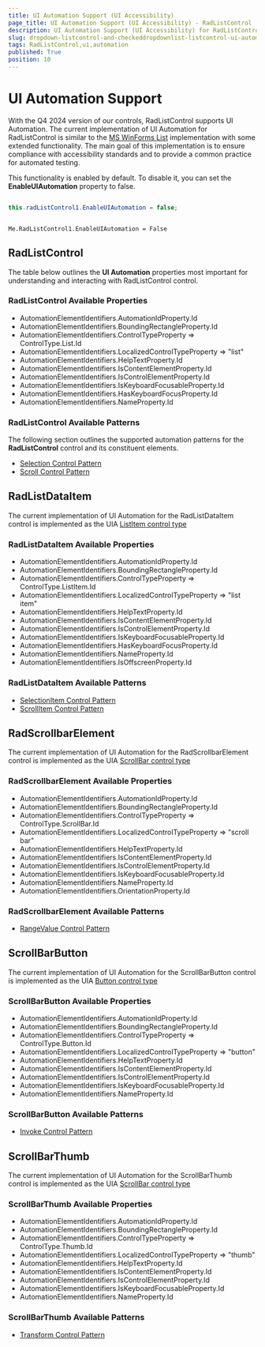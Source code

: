 ```yaml
---
title: UI Automation Support (UI Accessibility)
page_title: UI Automation Support (UI Accessibility) - RadListControl
description: UI Automation Support (UI Accessibility) for RadListControl.   
slug: dropdown-listcontrol-and-checkeddropdownlist-listcontrol-ui-automation
tags: RadListControl,ui,automation
published: True
position: 10
---
```


# UI Automation Support

With the Q4 2024 version of our controls, RadListControl supports UI Automation. The current implementation of UI Automation for RadListControl is similar to the [MS WinForms List](https://learn.microsoft.com/en-us/windows/win32/winauto/uiauto-supportlistcontroltype) implementation with some extended functionality. The main goal of this implementation is to ensure compliance with accessibility standards and to provide a common practice for automated testing. 

This functionality is enabled by default. To disable it, you can set the __EnableUIAutomation__ property to false.

````C#

this.radListControl1.EnableUIAutomation = false;

````
````VB.NET

Me.RadListControl1.EnableUIAutomation = False

````

## RadListControl

The table below outlines the __UI Automation__ properties most important for understanding and interacting with RadListControl control.

### RadListControl Available Properties

* AutomationElementIdentifiers.AutomationIdProperty.Id 
* AutomationElementIdentifiers.BoundingRectangleProperty.Id 
* AutomationElementIdentifiers.ControlTypeProperty => ControlType.List.Id
* AutomationElementIdentifiers.LocalizedControlTypeProperty => "list"
* AutomationElementIdentifiers.HelpTextProperty.Id 
* AutomationElementIdentifiers.IsContentElementProperty.Id 
* AutomationElementIdentifiers.IsControlElementProperty.Id 
* AutomationElementIdentifiers.IsKeyboardFocusableProperty.Id 
* AutomationElementIdentifiers.HasKeyboardFocusProperty.Id 
* AutomationElementIdentifiers.NameProperty.Id 

### RadListControl Available Patterns

The following section outlines the supported automation patterns for the __RadListControl__ control and its constituent elements.

* [Selection Control Pattern](https://learn.microsoft.com/en-us/windows/win32/winauto/uiauto-implementingselection)
* [Scroll Control Pattern](https://learn.microsoft.com/en-us/windows/win32/winauto/uiauto-implementingscroll)

## RadListDataItem

The current implementation of UI Automation for the RadListDataItem control is implemented as the UIA [ListItem control type](https://learn.microsoft.com/en-us/windows/win32/winauto/uiauto-supportlistitemcontroltype)

### RadListDataItem Available Properties

* AutomationElementIdentifiers.AutomationIdProperty.Id 
* AutomationElementIdentifiers.BoundingRectangleProperty.Id 
* AutomationElementIdentifiers.ControlTypeProperty => ControlType.ListItem.Id
* AutomationElementIdentifiers.LocalizedControlTypeProperty => "list item"
* AutomationElementIdentifiers.HelpTextProperty.Id 
* AutomationElementIdentifiers.IsContentElementProperty.Id 
* AutomationElementIdentifiers.IsControlElementProperty.Id 
* AutomationElementIdentifiers.IsKeyboardFocusableProperty.Id 
* AutomationElementIdentifiers.HasKeyboardFocusProperty.Id 
* AutomationElementIdentifiers.NameProperty.Id 
* AutomationElementIdentifiers.IsOffscreenProperty.Id 

### RadListDataItem Available Patterns

* [SelectionItem Control Pattern](https://learn.microsoft.com/en-us/windows/win32/winauto/uiauto-implementingselectionitem)
* [ScrollItem Control Pattern](https://learn.microsoft.com/en-us/windows/win32/winauto/uiauto-implementingscrollitem)

## RadScrollbarElement

The current implementation of UI Automation for the RadScrollbarElement control is implemented as the UIA [ScrollBar control type](https://learn.microsoft.com/en-us/windows/win32/winauto/uiauto-supportscrollbarcontroltype)

### RadScrollbarElement Available Properties

* AutomationElementIdentifiers.AutomationIdProperty.Id 
* AutomationElementIdentifiers.BoundingRectangleProperty.Id 
* AutomationElementIdentifiers.ControlTypeProperty => ControlType.ScrollBar.Id
* AutomationElementIdentifiers.LocalizedControlTypeProperty => "scroll bar"
* AutomationElementIdentifiers.HelpTextProperty.Id 
* AutomationElementIdentifiers.IsContentElementProperty.Id 
* AutomationElementIdentifiers.IsControlElementProperty.Id 
* AutomationElementIdentifiers.IsKeyboardFocusableProperty.Id 
* AutomationElementIdentifiers.NameProperty.Id 
* AutomationElementIdentifiers.OrientationProperty.Id 

### RadScrollbarElement Available Patterns

* [RangeValue Control Pattern](https://learn.microsoft.com/en-us/windows/win32/winauto/uiauto-implementingrangevalue)

## ScrollBarButton

The current implementation of UI Automation for the ScrollBarButton control is implemented as the UIA [Button control type](https://learn.microsoft.com/en-us/windows/win32/winauto/uiauto-supportbuttoncontroltype)

### ScrollBarButton Available Properties

* AutomationElementIdentifiers.AutomationIdProperty.Id 
* AutomationElementIdentifiers.BoundingRectangleProperty.Id 
* AutomationElementIdentifiers.ControlTypeProperty => ControlType.Button.Id
* AutomationElementIdentifiers.LocalizedControlTypeProperty => "button"
* AutomationElementIdentifiers.HelpTextProperty.Id 
* AutomationElementIdentifiers.IsContentElementProperty.Id 
* AutomationElementIdentifiers.IsControlElementProperty.Id 
* AutomationElementIdentifiers.IsKeyboardFocusableProperty.Id 
* AutomationElementIdentifiers.NameProperty.Id 

### ScrollBarButton Available Patterns

* [Invoke Control Pattern](https://learn.microsoft.com/en-us/windows/win32/winauto/uiauto-implementinginvoke)

## ScrollBarThumb

The current implementation of UI Automation for the ScrollBarThumb control is implemented as the UIA [ScrollBar control type](https://learn.microsoft.com/en-us/windows/win32/winauto/uiauto-supportscrollbarcontroltype)

### ScrollBarThumb Available Properties

* AutomationElementIdentifiers.AutomationIdProperty.Id 
* AutomationElementIdentifiers.BoundingRectangleProperty.Id 
* AutomationElementIdentifiers.ControlTypeProperty => ControlType.Thumb.Id
* AutomationElementIdentifiers.LocalizedControlTypeProperty => "thumb"
* AutomationElementIdentifiers.HelpTextProperty.Id 
* AutomationElementIdentifiers.IsContentElementProperty.Id 
* AutomationElementIdentifiers.IsControlElementProperty.Id 
* AutomationElementIdentifiers.IsKeyboardFocusableProperty.Id 
* AutomationElementIdentifiers.NameProperty.Id 

### ScrollBarThumb Available Patterns

* [Transform Control Pattern](https://learn.microsoft.com/en-us/windows/win32/winauto/uiauto-implementingtransform)
